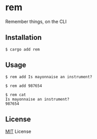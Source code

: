 # rem
Remember things, on the CLI

## Installation

```
$ cargo add rem
```

## Usage

```
$ rem add Is mayonnaise an instrument?

$ rem add 987654

$ rem cat
Is mayonnaise an instrument?
987654
```

## License

[MIT](https://github.com/wagnerm/rem/blob/master/LICENSE) License
